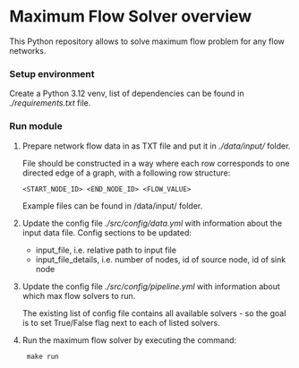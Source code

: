 # Maximum Flow Solver overview

This Python repository allows to solve maximum flow problem for any flow networks.

### Setup environment

Create a Python 3.12 venv, list of dependencies can be found in _./requirements.txt_ file.

### Run module

1. Prepare network flow data in as TXT file and put it in _./data/input/_ folder.

    File should be constructed in a way where each row corresponds to one directed edge of a graph, with a following
    row structure:

       <START_NODE_ID> <END_NODE_ID> <FLOW_VALUE>

    Example files can be found in /data/input/ folder.
2. Update the config file _./src/config/data.yml_ with information about the input data file.
    Config sections to be updated:

    - input_file, i.e. relative path to input file
    - input_file_details, i.e. number of nodes, id of source node, id of sink node

3. Update the config file _./src/config/pipeline.yml_ with information about which max flow solvers to run.

    The existing list of config file contains all available solvers - so the goal is to set True/False flag next to each
    of listed solvers.
4. Run the maximum flow solver by executing the command:
        
        make run
